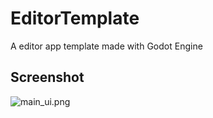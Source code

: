 # EditorTemplate
A editor app template made with Godot Engine

## Screenshot
![main_ui.png](./screenshots/main_ui.png)
